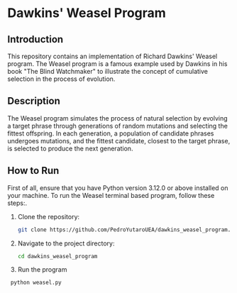 # Dawkins' Weasel Program

## Introduction

This repository contains an implementation of Richard Dawkins' Weasel program. The Weasel program is a famous example used by Dawkins in his book "The Blind Watchmaker" to illustrate the concept of cumulative selection in the process of evolution.

## Description

The Weasel program simulates the process of natural selection by evolving a target phrase through generations of random mutations and selecting the fittest offspring. In each generation, a population of candidate phrases undergoes mutations, and the fittest candidate, closest to the target phrase, is selected to produce the next generation.

## How to Run

First of all, ensure that you have Python version 3.12.0 or above installed on your machine.
To run the Weasel terminal based program, follow these steps:.

1. Clone the repository:

   ```bash
   git clone https://github.com/PedroYutaroUEA/dawkins_weasel_program.git
2. Navigate to the project directory:
   
   ```bash
   cd dawkins_weasel_program
3. Run the program

  ```bash
   python weasel.py
